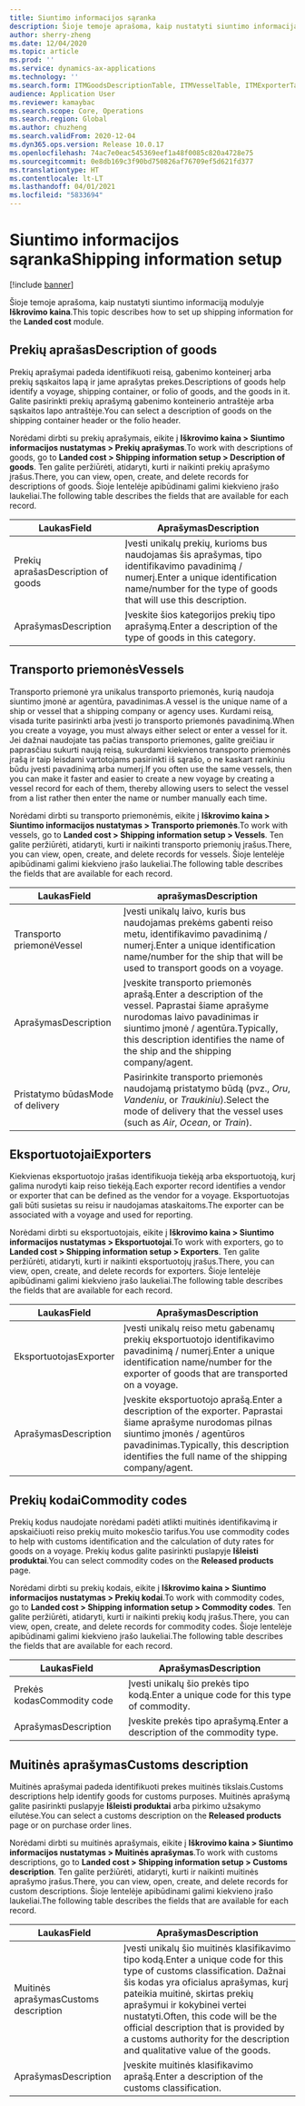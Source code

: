 ```yaml
---
title: Siuntimo informacijos sąranka
description: Šioje temoje aprašoma, kaip nustatyti siuntimo informaciją modulyje Iškrovimo kaina.
author: sherry-zheng
ms.date: 12/04/2020
ms.topic: article
ms.prod: ''
ms.service: dynamics-ax-applications
ms.technology: ''
ms.search.form: ITMGoodsDescriptionTable, ITMVesselTable, ITMExporterTable, ITMCommodityCodeTable, ITMCustomsDescription
audience: Application User
ms.reviewer: kamaybac
ms.search.scope: Core, Operations
ms.search.region: Global
ms.author: chuzheng
ms.search.validFrom: 2020-12-04
ms.dyn365.ops.version: Release 10.0.17
ms.openlocfilehash: 74ac7e0eac545369eef1a48f0085c820a4728e75
ms.sourcegitcommit: 0e8db169c3f90bd750826af76709ef5d621fd377
ms.translationtype: HT
ms.contentlocale: lt-LT
ms.lasthandoff: 04/01/2021
ms.locfileid: "5833694"
---
```

# <a name="shipping-information-setup"></a><span data-ttu-id="63add-103">Siuntimo informacijos sąranka</span><span class="sxs-lookup"><span data-stu-id="63add-103">Shipping information setup</span></span>

[!include [banner](../../includes/banner.md)]

<span data-ttu-id="63add-104">Šioje temoje aprašoma, kaip nustatyti siuntimo informaciją modulyje **Iškrovimo kaina**.</span><span class="sxs-lookup"><span data-stu-id="63add-104">This topic describes how to set up shipping information for the **Landed cost** module.</span></span>

## <a name="description-of-goods"></a><a name="description-of-goods"></a><span data-ttu-id="63add-105">Prekių aprašas</span><span class="sxs-lookup"><span data-stu-id="63add-105">Description of goods</span></span>

<span data-ttu-id="63add-106">Prekių aprašymai padeda identifikuoti reisą, gabenimo konteinerį arba prekių sąskaitos lapą ir jame aprašytas prekes.</span><span class="sxs-lookup"><span data-stu-id="63add-106">Descriptions of goods help identify a voyage, shipping container, or folio of goods, and the goods in it.</span></span> <span data-ttu-id="63add-107">Galite pasirinkti prekių aprašymą gabenimo konteinerio antraštėje arba sąskaitos lapo antraštėje.</span><span class="sxs-lookup"><span data-stu-id="63add-107">You can select a description of goods on the shipping container header or the folio header.</span></span>

<span data-ttu-id="63add-108">Norėdami dirbti su prekių aprašymais, eikite į **Iškrovimo kaina \> Siuntimo informacijos nustatymas \> Prekių aprašymas**.</span><span class="sxs-lookup"><span data-stu-id="63add-108">To work with descriptions of goods, go to **Landed cost \> Shipping information setup \> Description of goods**.</span></span> <span data-ttu-id="63add-109">Ten galite peržiūrėti, atidaryti, kurti ir naikinti prekių aprašymo įrašus.</span><span class="sxs-lookup"><span data-stu-id="63add-109">There, you can view, open, create, and delete records for descriptions of goods.</span></span> <span data-ttu-id="63add-110">Šioje lentelėje apibūdinami galimi kiekvieno įrašo laukeliai.</span><span class="sxs-lookup"><span data-stu-id="63add-110">The following table describes the fields that are available for each record.</span></span>

| <span data-ttu-id="63add-111">Laukas</span><span class="sxs-lookup"><span data-stu-id="63add-111">Field</span></span> | <span data-ttu-id="63add-112">Aprašymas</span><span class="sxs-lookup"><span data-stu-id="63add-112">Description</span></span> |
|---|---|
| <span data-ttu-id="63add-113">Prekių aprašas</span><span class="sxs-lookup"><span data-stu-id="63add-113">Description of goods</span></span> | <span data-ttu-id="63add-114">Įvesti unikalų prekių, kurioms bus naudojamas šis aprašymas, tipo identifikavimo pavadinimą / numerį.</span><span class="sxs-lookup"><span data-stu-id="63add-114">Enter a unique identification name/number for the type of goods that will use this description.</span></span> |
| <span data-ttu-id="63add-115">Aprašymas</span><span class="sxs-lookup"><span data-stu-id="63add-115">Description</span></span> | <span data-ttu-id="63add-116">Įveskite šios kategorijos prekių tipo aprašymą.</span><span class="sxs-lookup"><span data-stu-id="63add-116">Enter a description of the type of goods in this category.</span></span> |

## <a name="vessels"></a><a name="vessels"></a><span data-ttu-id="63add-117">Transporto priemonės</span><span class="sxs-lookup"><span data-stu-id="63add-117">Vessels</span></span>

<span data-ttu-id="63add-118">Transporto priemonė yra unikalus transporto priemonės, kurią naudoja siuntimo įmonė ar agentūra, pavadinimas.</span><span class="sxs-lookup"><span data-stu-id="63add-118">A vessel is the unique name of a ship or vessel that a shipping company or agency uses.</span></span> <span data-ttu-id="63add-119">Kurdami reisą, visada turite pasirinkti arba įvesti jo transporto priemonės pavadinimą.</span><span class="sxs-lookup"><span data-stu-id="63add-119">When you create a voyage, you must always either select or enter a vessel for it.</span></span> <span data-ttu-id="63add-120">Jei dažnai naudojate tas pačias transporto priemones, galite greičiau ir paprasčiau sukurti naują reisą, sukurdami kiekvienos transporto priemonės įrašą ir taip leisdami vartotojams pasirinkti iš sąrašo, o ne kaskart rankiniu būdu įvesti pavadinimą arba numerį.</span><span class="sxs-lookup"><span data-stu-id="63add-120">If you often use the same vessels, then you can make it faster and easier to create a new voyage by creating a vessel record for each of them, thereby allowing users to select the vessel from a list rather then enter the name or number manually each time.</span></span>

<span data-ttu-id="63add-121">Norėdami dirbti su transporto priemonėmis, eikite į **Iškrovimo kaina \> Siuntimo informacijos nustatymas \> Transporto priemonės**.</span><span class="sxs-lookup"><span data-stu-id="63add-121">To work with vessels, go to **Landed cost \> Shipping information setup \> Vessels**.</span></span> <span data-ttu-id="63add-122">Ten galite peržiūrėti, atidaryti, kurti ir naikinti transporto priemonių įrašus.</span><span class="sxs-lookup"><span data-stu-id="63add-122">There, you can view, open, create, and delete records for vessels.</span></span> <span data-ttu-id="63add-123">Šioje lentelėje apibūdinami galimi kiekvieno įrašo laukeliai.</span><span class="sxs-lookup"><span data-stu-id="63add-123">The following table describes the fields that are available for each record.</span></span>

| <span data-ttu-id="63add-124">Laukas</span><span class="sxs-lookup"><span data-stu-id="63add-124">Field</span></span> | <span data-ttu-id="63add-125">aprašymas</span><span class="sxs-lookup"><span data-stu-id="63add-125">Description</span></span> |
|---|---|
| <span data-ttu-id="63add-126">Transporto priemonė</span><span class="sxs-lookup"><span data-stu-id="63add-126">Vessel</span></span> | <span data-ttu-id="63add-127">Įvesti unikalų laivo, kuris bus naudojamas prekėms gabenti reiso metu, identifikavimo pavadinimą / numerį.</span><span class="sxs-lookup"><span data-stu-id="63add-127">Enter a unique identification name/number for the ship that will be used to transport goods on a voyage.</span></span> |
| <span data-ttu-id="63add-128">Aprašymas</span><span class="sxs-lookup"><span data-stu-id="63add-128">Description</span></span> | <span data-ttu-id="63add-129">Įveskite transporto priemonės aprašą.</span><span class="sxs-lookup"><span data-stu-id="63add-129">Enter a description of the vessel.</span></span> <span data-ttu-id="63add-130">Paprastai šiame aprašyme nurodomas laivo pavadinimas ir siuntimo įmonė / agentūra.</span><span class="sxs-lookup"><span data-stu-id="63add-130">Typically, this description identifies the name of the ship and the shipping company/agent.</span></span> |
| <span data-ttu-id="63add-131">Pristatymo būdas</span><span class="sxs-lookup"><span data-stu-id="63add-131">Mode of delivery</span></span> | <span data-ttu-id="63add-132">Pasirinkite transporto priemonės naudojamą pristatymo būdą (pvz., _Oru_, _Vandeniu_, or _Traukiniu_).</span><span class="sxs-lookup"><span data-stu-id="63add-132">Select the mode of delivery that the vessel uses (such as _Air_, _Ocean_, or _Train_).</span></span> |

## <a name="exporters"></a><span data-ttu-id="63add-133">Eksportuotojai</span><span class="sxs-lookup"><span data-stu-id="63add-133">Exporters</span></span>

<span data-ttu-id="63add-134">Kiekvienas eksportuotojo įrašas identifikuoja tiekėją arba eksportuotoją, kurį galima nurodyti kaip reiso tiekėją.</span><span class="sxs-lookup"><span data-stu-id="63add-134">Each exporter record identifies a vendor or exporter that can be defined as the vendor for a voyage.</span></span> <span data-ttu-id="63add-135">Eksportuotojas gali būti susietas su reisu ir naudojamas ataskaitoms.</span><span class="sxs-lookup"><span data-stu-id="63add-135">The exporter can be associated with a voyage and used for reporting.</span></span>

<span data-ttu-id="63add-136">Norėdami dirbti su eksportuotojais, eikite į **Iškrovimo kaina \> Siuntimo informacijos nustatymas \> Eksportuotojai**.</span><span class="sxs-lookup"><span data-stu-id="63add-136">To work with exporters, go to **Landed cost \> Shipping information setup \> Exporters**.</span></span> <span data-ttu-id="63add-137">Ten galite peržiūrėti, atidaryti, kurti ir naikinti eksportuotojų įrašus.</span><span class="sxs-lookup"><span data-stu-id="63add-137">There, you can view, open, create, and delete records for exporters.</span></span> <span data-ttu-id="63add-138">Šioje lentelėje apibūdinami galimi kiekvieno įrašo laukeliai.</span><span class="sxs-lookup"><span data-stu-id="63add-138">The following table describes the fields that are available for each record.</span></span>

| <span data-ttu-id="63add-139">Laukas</span><span class="sxs-lookup"><span data-stu-id="63add-139">Field</span></span> | <span data-ttu-id="63add-140">Aprašymas</span><span class="sxs-lookup"><span data-stu-id="63add-140">Description</span></span> |
|---|---|
| <span data-ttu-id="63add-141">Eksportuotojas</span><span class="sxs-lookup"><span data-stu-id="63add-141">Exporter</span></span> | <span data-ttu-id="63add-142">Įvesti unikalų reiso metu gabenamų prekių eksportuotojo identifikavimo pavadinimą / numerį.</span><span class="sxs-lookup"><span data-stu-id="63add-142">Enter a unique identification name/number for the exporter of goods that are transported on a voyage.</span></span> |
| <span data-ttu-id="63add-143">Aprašymas</span><span class="sxs-lookup"><span data-stu-id="63add-143">Description</span></span> | <span data-ttu-id="63add-144">Įveskite eksportuotojo aprašą.</span><span class="sxs-lookup"><span data-stu-id="63add-144">Enter a description of the exporter.</span></span> <span data-ttu-id="63add-145">Paprastai šiame aprašyme nurodomas pilnas siuntimo įmonės / agentūros pavadinimas.</span><span class="sxs-lookup"><span data-stu-id="63add-145">Typically, this description identifies the full name of the shipping company/agent.</span></span> |

## <a name="commodity-codes"></a><span data-ttu-id="63add-146">Prekių kodai</span><span class="sxs-lookup"><span data-stu-id="63add-146">Commodity codes</span></span>

<span data-ttu-id="63add-147">Prekių kodus naudojate norėdami padėti atlikti muitinės identifikavimą ir apskaičiuoti reiso prekių muito mokesčio tarifus.</span><span class="sxs-lookup"><span data-stu-id="63add-147">You use commodity codes to help with customs identification and the calculation of duty rates for goods on a voyage.</span></span> <span data-ttu-id="63add-148">Prekių kodus galite pasirinkti puslapyje **Išleisti produktai**.</span><span class="sxs-lookup"><span data-stu-id="63add-148">You can select commodity codes on the **Released products** page.</span></span>

<span data-ttu-id="63add-149">Norėdami dirbti su prekių kodais, eikite į **Iškrovimo kaina \> Siuntimo informacijos nustatymas \> Prekių kodai**.</span><span class="sxs-lookup"><span data-stu-id="63add-149">To work with commodity codes, go to **Landed cost \> Shipping information setup \> Commodity codes**.</span></span> <span data-ttu-id="63add-150">Ten galite peržiūrėti, atidaryti, kurti ir naikinti prekių kodų įrašus.</span><span class="sxs-lookup"><span data-stu-id="63add-150">There, you can view, open, create, and delete records for commodity codes.</span></span> <span data-ttu-id="63add-151">Šioje lentelėje apibūdinami galimi kiekvieno įrašo laukeliai.</span><span class="sxs-lookup"><span data-stu-id="63add-151">The following table describes the fields that are available for each record.</span></span>

| <span data-ttu-id="63add-152">Laukas</span><span class="sxs-lookup"><span data-stu-id="63add-152">Field</span></span> | <span data-ttu-id="63add-153">Aprašymas</span><span class="sxs-lookup"><span data-stu-id="63add-153">Description</span></span> |
|---|---|
| <span data-ttu-id="63add-154">Prekės kodas</span><span class="sxs-lookup"><span data-stu-id="63add-154">Commodity code</span></span> | <span data-ttu-id="63add-155">Įvesti unikalų šio prekės tipo kodą.</span><span class="sxs-lookup"><span data-stu-id="63add-155">Enter a unique code for this type of commodity.</span></span> |
| <span data-ttu-id="63add-156">Aprašymas</span><span class="sxs-lookup"><span data-stu-id="63add-156">Description</span></span> | <span data-ttu-id="63add-157">Įveskite prekės tipo aprašymą.</span><span class="sxs-lookup"><span data-stu-id="63add-157">Enter a description of the commodity type.</span></span> |

## <a name="customs-description"></a><span data-ttu-id="63add-158">Muitinės aprašymas</span><span class="sxs-lookup"><span data-stu-id="63add-158">Customs description</span></span>

<span data-ttu-id="63add-159">Muitinės aprašymai padeda identifikuoti prekes muitinės tikslais.</span><span class="sxs-lookup"><span data-stu-id="63add-159">Customs descriptions help identify goods for customs purposes.</span></span> <span data-ttu-id="63add-160">Muitinės aprašymą galite pasirinkti puslapyje **Išleisti produktai** arba pirkimo užsakymo eilutėse.</span><span class="sxs-lookup"><span data-stu-id="63add-160">You can select a customs description on the **Released products** page or on purchase order lines.</span></span>

<span data-ttu-id="63add-161">Norėdami dirbti su muitinės aprašymais, eikite į **Iškrovimo kaina \> Siuntimo informacijos nustatymas \> Muitinės aprašymas**.</span><span class="sxs-lookup"><span data-stu-id="63add-161">To work with customs descriptions, go to **Landed cost \> Shipping information setup \> Customs description**.</span></span> <span data-ttu-id="63add-162">Ten galite peržiūrėti, atidaryti, kurti ir naikinti muitinės aprašymo įrašus.</span><span class="sxs-lookup"><span data-stu-id="63add-162">There, you can view, open, create, and delete records for custom descriptions.</span></span> <span data-ttu-id="63add-163">Šioje lentelėje apibūdinami galimi kiekvieno įrašo laukeliai.</span><span class="sxs-lookup"><span data-stu-id="63add-163">The following table describes the fields that are available for each record.</span></span>

| <span data-ttu-id="63add-164">Laukas</span><span class="sxs-lookup"><span data-stu-id="63add-164">Field</span></span> | <span data-ttu-id="63add-165">Aprašymas</span><span class="sxs-lookup"><span data-stu-id="63add-165">Description</span></span> |
|---|---|
| <span data-ttu-id="63add-166">Muitinės aprašymas</span><span class="sxs-lookup"><span data-stu-id="63add-166">Customs description</span></span> | <span data-ttu-id="63add-167">Įvesti unikalų šio muitinės klasifikavimo tipo kodą.</span><span class="sxs-lookup"><span data-stu-id="63add-167">Enter a unique code for this type of customs classification.</span></span> <span data-ttu-id="63add-168">Dažnai šis kodas yra oficialus aprašymas, kurį pateikia muitinė, skirtas prekių aprašymui ir kokybinei vertei nustatyti.</span><span class="sxs-lookup"><span data-stu-id="63add-168">Often, this code will be the official description that is provided by a customs authority for the description and qualitative value of the goods.</span></span> |
| <span data-ttu-id="63add-169">Aprašymas</span><span class="sxs-lookup"><span data-stu-id="63add-169">Description</span></span> | <span data-ttu-id="63add-170">Įveskite muitinės klasifikavimo aprašą.</span><span class="sxs-lookup"><span data-stu-id="63add-170">Enter a description of the customs classification.</span></span> |
